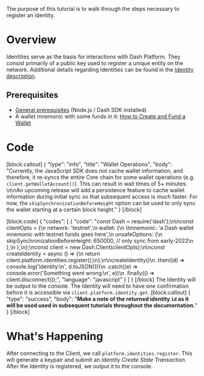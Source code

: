 The purpose of this tutorial is to walk through the steps necessary to register an identity.

# Overview
Identities serve as the basis for interactions with Dash Platform. They consist primarily of a public key used to register a unique entity on the network. Additional details regarding identities can be found in the [Identity description](explanation-identity).

## Prerequisites
- [General prerequisites](tutorials-introduction#prerequisites) (Node.js / Dash SDK installed)
- A wallet mnemonic with some funds in it: [How to Create and Fund a Wallet](tutorial-create-and-fund-a-wallet)

# Code
[block:callout]
{
  "type": "info",
  "title": "Wallet Operations",
  "body": "Currently, the JavaScript SDK does not cache wallet information, and therefore, it re-syncs the entire Core chain for some wallet operations (e.g. `client.getWalletAccount()`). This can result in wait times of  5+ minutes. \n\nAn upcoming release will add a persistence feature to cache wallet information during initial sync so that subsequent access is much faster. For now, the `skipSynchronizationBeforeHeight` option can be used to only sync the wallet starting at a certain block height."
}
[/block]

[block:code]
{
  "codes": [
    {
      "code": "const Dash = require('dash');\n\nconst clientOpts = {\n  network: 'testnet',\n  wallet: {\n  \tmnemonic: 'a Dash wallet mnemonic with testnet funds goes here',\n    unsafeOptions: {\n      skipSynchronizationBeforeHeight: 650000, // only sync from early-2022\n    },\n  },\n};\nconst client = new Dash.Client(clientOpts);\n\nconst createIdentity = async () => {\n  return client.platform.identities.register();\n};\n\ncreateIdentity()\n  .then((d) => console.log('Identity:\\n', d.toJSON()))\n  .catch((e) => console.error('Something went wrong:\\n', e))\n  .finally(() => client.disconnect());",
      "language": "javascript"
    }
  ]
}
[/block]
The Identity will be output to the console. The Identity will need to have one confirmation before it is accessible via `client.platform.identity.get`.
[block:callout]
{
  "type": "success",
  "body": "**Make a note of the returned identity `id` as it will be used used in subsequent tutorials throughout the documentation.**"
}
[/block]
# What's Happening

After connecting to the Client, we call `platform.identities.register`. This will generate a keypair and submit an _Identity Create State Transaction_. After the Identity is registered, we output it to the console.